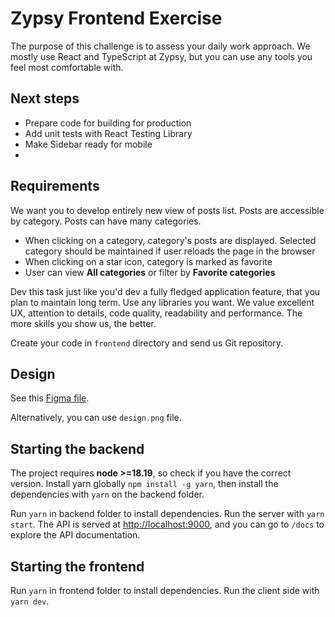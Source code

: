 # Zypsy Frontend Exercise

The purpose of this challenge is to assess your daily work approach. We mostly use React and TypeScript at Zypsy, but you can use any tools you feel most comfortable with.

## Next steps
- Prepare code for building for production
- Add unit tests with React Testing Library
- Make Sidebar ready for mobile
- 

## Requirements

We want you to develop entirely new view of posts list. Posts are accessible by category. Posts can have many categories.

- When clicking on a category, category's posts are displayed. Selected category should be maintained if user reloads the page in the browser
- When clicking on a star icon, category is marked as favorite
- User can view **All categories** or filter by **Favorite categories**

Dev this task just like you'd dev a fully fledged application feature, that you plan to maintain long term. Use any libraries you want. We value excellent UX, attention to details, code quality, readability and performance. The more skills you show us, the better.

Create your code in `frontend` directory and send us Git repository.


## Design

See this [Figma file](https://www.figma.com/design/OD5mg9TPnDblgUKlaJUJi2/Zypsy-Frontend-Exercise?t=mYeZQlhZz6wkbkHy-1).

Alternatively, you can use `design.png` file.

## Starting the backend

The project requires **node >=18.19**, so check if you have the correct version. Install yarn globally `npm install -g yarn`, then install the dependencies with `yarn` on the backend folder.

Run `yarn` in backend folder to install dependencies. Run the server with `yarn start`. The API is served at [http://localhost:9000](http://localhost:9000/), and you can go to `/docs` to explore the API documentation.

## Starting the frontend

Run `yarn` in frontend folder to install dependencies. Run the client side with `yarn dev`. 

